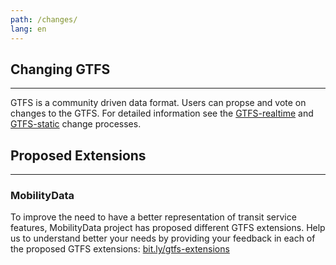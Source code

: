 ```yaml
---
path: /changes/
lang: en
---
```


## Changing GTFS
<hr>

GTFS is a community driven data format. Users can propse and vote on changes to the GTFS. For detailed information see the [GTFS-realtime](/reference/realtime/changes/) and [GTFS-static](/reference/static/changes) change processes. 


## Proposed Extensions
<hr>

### MobilityData

To improve the need to have a better representation of transit service features, MobilityData project has proposed different GTFS extensions. Help us to understand better your needs by providing your feedback in each of the proposed GTFS extensions: [bit.ly/gtfs-extensions](http://bit.ly/gtfs-extensions)
